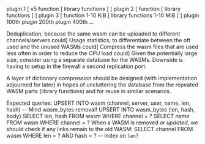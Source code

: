 
plugin 1 [ v5 function [ library functions ] ]
plugin 2 [ function [ library functions ] ]
plugin 3 [ function 1-10 KiB [ library functions 1-10 MiB ] ]
plugin 100th
plugin 200th
plugin 400th
...

Deduplication, because the same wasm can be uploaded to different channels/servers
could] Usage statistics, to differentiate between the oft used and the unused WASMs
could] Compress the wasm files that are used less often in order to reduce the CPU load
could] Given the potentially large size, consider using a separate database for the WASMs.
  Downside is having to setup in the firewall a second replication port.

A layer of dictionary compression should be designed (with implementation adjourned for later)
in hopes of uncluttering the database from the repeated WASM parts (library functions)
and for reuse in similar scenarios.

Expected queries:
UPSERT INTO wasm (channel, server, user, name, len, hash)  -- Mind wasm_bytes removal!
UPSERT INTO wasm_bytes (len, hash, body)
SELECT len, hash FROM wasm WHERE channel = ?
SELECT name FROM wasm WHERE channel = ?
When a WASM is removed *or updated*, we should check if any links remain to the old WASM:
SELECT channel FROM wasm WHERE len = ? AND hash = ?  -- Index on `len`?
